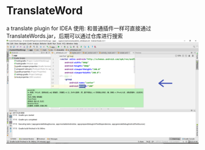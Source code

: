 # TranslateWord
a translate plugin for IDEA
使用: 和普通插件一样可直接通过TranslateWords.jar，后期可以通过仓库进行搜索
![image](https://github.com/jinbolx/TranslateWord/blob/master/picture/picture.PNG)
